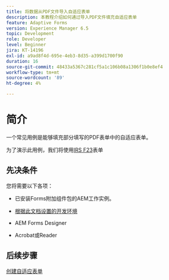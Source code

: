 ```yaml
---
title: 将数据从PDF文件导入自适应表单
description: 本教程介绍如何通过导入PDF文件填充自适应表单
feature: Adaptive Forms
version: Experience Manager 6.5
topic: Development
role: Developer
level: Beginner
jira: KT-14196
exl-id: a9ad8f4d-695e-4eb3-8d35-a399d1700f90
duration: 16
source-git-commit: 48433a5367c281cf5a1c106b08a1306f1b0e8ef4
workflow-type: tm+mt
source-wordcount: '89'
ht-degree: 4%

---
```


# 简介

一个常见用例是能够填充部分填写的PDF表单中的自适应表单。

为了演示此用例，我们将使用[IRS F23](./assets/f23.pdf)表单

## 先决条件

您将需要以下各项：

* 已安装Forms附加组件包的AEM工作实例。

* [根据此文档设置的开发环境](https://experienceleague.adobe.com/docs/experience-manager-learn/forms/creating-your-first-osgi-bundle/create-your-first-osgi-bundle.html)

* AEM Forms Designer

* Acrobat或Reader

## 后续步骤

[创建自适应表单](./create-adaptive-form.md)
